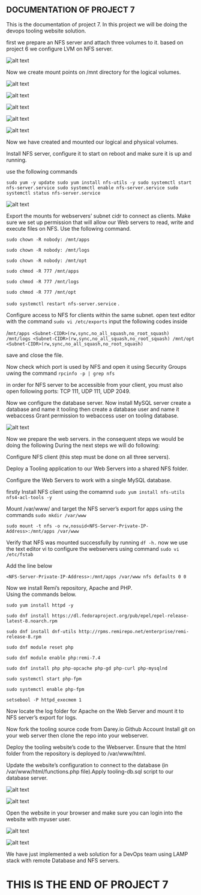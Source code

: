 ## DOCUMENTATION OF PROJECT 7

This is the documentation of project 7. In this project we will be doing the devops tooling website solution.

first we prepare an NFS server and attach three volumes to it. based on project 6 we configure LVM on NFS server.

![alt text](Images/lsblk.PNG)

Now we create mount points on /mnt directory for the logical volumes.

![alt text](Images/part1.PNG)

![alt text](Images/part2.PNG)

![alt text](Images/scan.PNG)

![alt text](Images/pv.PNG)

![alt text](Images/volume.PNG)


Now we have created and mounted our logical and physical volumes.

Install NFS server, configure it to start on reboot and make sure it is up and running.

use the following commands 

`sudo yum -y update
sudo yum install nfs-utils -y
sudo systemctl start nfs-server.service
sudo systemctl enable nfs-server.service
sudo systemctl status nfs-server.service`

![alt text](Images/nfs.PNG)

Export the mounts for webservers’ subnet cidr to connect as clients. Make sure we set up permission that will allow our Web servers to read, write and execute files on NFS.
Use the following command.

`sudo chown -R nobody: /mnt/apps`

`sudo chown -R nobody: /mnt/logs`

`sudo chown -R nobody: /mnt/opt`

`sudo chmod -R 777 /mnt/apps`

`sudo chmod -R 777 /mnt/logs`

`sudo chmod -R 777 /mnt/opt`

`sudo systemctl restart nfs-server.service` .

Configure access to NFS for clients within the same subnet. open text editor with the command `sudo vi /etc/exports` input the following codes inside 

/`mnt/apps <Subnet-CIDR>(rw,sync,no_all_squash,no_root_squash)
/mnt/logs <Subnet-CIDR>(rw,sync,no_all_squash,no_root_squash)
/mnt/opt <Subnet-CIDR>(rw,sync,no_all_squash,no_root_squash)`

save and close the file.

Now check which port is used by NFS and open it using Security Groups uwing the command `rpcinfo -p | grep nfs`

in order for NFS server to be accessible from your client, you must also open following ports: TCP 111, UDP 111, UDP 2049.

Now we configure the database server.
Now 
install MySQL server
create a database and name it tooling
then create a database user and name it webaccess
Grant permission to webaccess user on tooling database.

![alt text](Images/data.PNG)

Now we prepare the web servers. in the consequent steps we would be doing the following 
During the next steps we will do following:

Configure NFS client (this step must be done on all three servers).

Deploy a Tooling application to our Web Servers into a shared NFS folder.

Configure the Web Servers to work with a single MySQL database.

firstly
Install NFS client using the comamnd
`sudo yum install nfs-utils nfs4-acl-tools -y`

Mount /var/www/ and target the NFS server’s export for apps using the commands
`sudo mkdir /var/www`

`sudo mount -t nfs -o rw,nosuid<NFS-Server-Private-IP-Address>:/mnt/apps /var/www`

Verify that NFS was mounted successfully by running `df -h.`
now we use the text editor vi to configure the webservers using command `sudo vi /etc/fstab`

Add the line below

`<NFS-Server-Private-IP-Address>:/mnt/apps /var/www nfs defaults 0 0`

Now we install Remi’s repository, Apache and PHP.\
Using the commands below.

`sudo yum install httpd -y`

`sudo dnf install https://dl.fedoraproject.org/pub/epel/epel-release-latest-8.noarch.rpm`

`sudo dnf install dnf-utils http://rpms.remirepo.net/enterprise/remi-release-8.rpm`

`sudo dnf module reset php`

`sudo dnf module enable php:remi-7.4`

`sudo dnf install php php-opcache php-gd php-curl php-mysqlnd`

`sudo systemctl start php-fpm`

`sudo systemctl enable php-fpm`

`setsebool -P httpd_execmem 1`

Now locate the log folder for Apache on the Web Server and mount it to NFS server’s export for logs.

Now fork the tooling source code from Darey.io Github Account
 Install git on your web server 
 then clone the repo into your webserver.

 Deploy the tooling website’s code to the Webserver. Ensure that the html folder from the repository is deployed to /var/www/html.

 Update the website’s configuration to connect to the database (in /var/www/html/functions.php file).Apply tooling-db.sql script to our database server.
 
 ![alt text](Images/tooling.PNG)

 ![alt text](Images/mysql.PNG)

 Open the website in your browser and make sure you can login into the website with myuser user.

 ![alt text](Images/screen.PNG)

![alt text](Images/shot.PNG)

 We have just implemented a web solution for a DevOps team using LAMP stack with remote Database and NFS servers.

 # THIS IS THE END OF PROJECT 7







